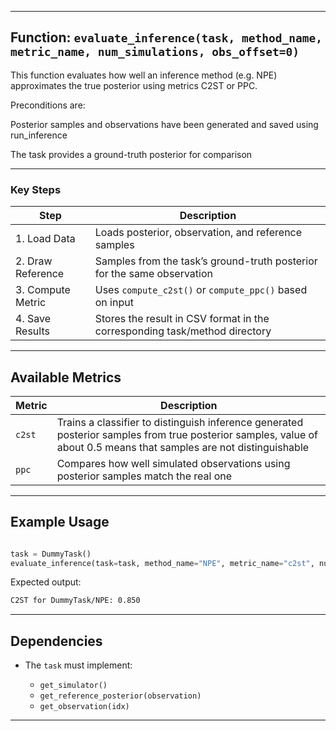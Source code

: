 
---

## Function: `evaluate_inference(task, method_name, metric_name, num_simulations, obs_offset=0)`

This function evaluates how well an inference method (e.g. NPE) approximates the true posterior using metrics C2ST or PPC. 

Preconditions are:

Posterior samples and observations have been generated and saved using run_inference

The task provides a ground-truth posterior for comparison

---

### Key Steps

| Step              | Description                                                                |
| ----------------- | -------------------------------------------------------------------------- |
| 1. Load Data      | Loads posterior, observation, and reference samples                        |
| 2. Draw Reference | Samples from the task’s ground-truth posterior for the same observation    |
| 3. Compute Metric | Uses `compute_c2st()` or `compute_ppc()` based on input                    |
| 4. Save Results   | Stores the result in CSV format in the corresponding task/method directory |

---

## Available Metrics

| Metric | Description                                                                                    |
| ------ | ---------------------------------------------------------------------------------------------- |
| `c2st` | Trains a classifier to distinguish inference generated posterior samples from true posterior samples, value of about 0.5 means that samples are not distinguishable                       |
| `ppc`  | Compares how well simulated observations using posterior samples match the real one            |

---


## Example Usage

```python

task = DummyTask()
evaluate_inference(task=task, method_name="NPE", metric_name="c2st", num_simulations=200)
```

Expected output:

```bash
C2ST for DummyTask/NPE: 0.850
```

---

## Dependencies

* The `task` must implement:

  * `get_simulator()`
  * `get_reference_posterior(observation)`
  * `get_observation(idx)`

---

